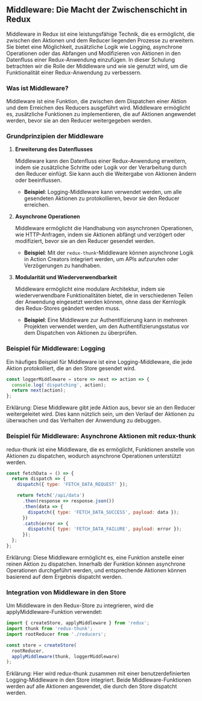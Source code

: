 ## Middleware: Die Macht der Zwischenschicht in Redux

Middleware in Redux ist eine leistungsfähige Technik, die es ermöglicht, die zwischen den Aktionen und dem Reducer liegenden Prozesse zu erweitern. Sie bietet eine Möglichkeit, zusätzliche Logik wie Logging, asynchrone Operationen oder das Abfangen und Modifizieren von Aktionen in den Datenfluss einer Redux-Anwendung einzufügen. In dieser Schulung betrachten wir die Rolle der Middleware und wie sie genutzt wird, um die Funktionalität einer Redux-Anwendung zu verbessern.

### Was ist Middleware?

Middleware ist eine Funktion, die zwischen dem Dispatchen einer Aktion und dem Erreichen des Reducers ausgeführt wird. Middleware ermöglicht es, zusätzliche Funktionen zu implementieren, die auf Aktionen angewendet werden, bevor sie an den Reducer weitergegeben werden.

### Grundprinzipien der Middleware

1. **Erweiterung des Datenflusses**

   Middleware kann den Datenfluss einer Redux-Anwendung erweitern, indem sie zusätzliche Schritte oder Logik vor der Verarbeitung durch den Reducer einfügt. Sie kann auch die Weitergabe von Aktionen ändern oder beeinflussen.

   - **Beispiel**: Logging-Middleware kann verwendet werden, um alle gesendeten Aktionen zu protokollieren, bevor sie den Reducer erreichen.

2. **Asynchrone Operationen**

   Middleware ermöglicht die Handhabung von asynchronen Operationen, wie HTTP-Anfragen, indem sie Aktionen abfängt und verzögert oder modifiziert, bevor sie an den Reducer gesendet werden.

   - **Beispiel**: Mit der `redux-thunk`-Middleware können asynchrone Logik in Action Creators integriert werden, um APIs aufzurufen oder Verzögerungen zu handhaben.

3. **Modularität und Wiederverwendbarkeit**

   Middleware ermöglicht eine modulare Architektur, indem sie wiederverwendbare Funktionalitäten bietet, die in verschiedenen Teilen der Anwendung eingesetzt werden können, ohne dass der Kernlogik des Redux-Stores geändert werden muss.

   - **Beispiel**: Eine Middleware zur Authentifizierung kann in mehreren Projekten verwendet werden, um den Authentifizierungsstatus vor dem Dispatchen von Aktionen zu überprüfen.

### Beispiel für Middleware: Logging

Ein häufiges Beispiel für Middleware ist eine Logging-Middleware, die jede Aktion protokolliert, die an den Store gesendet wird.

```javascript
const loggerMiddleware = store => next => action => {
  console.log('dispatching', action);
  return next(action);
};
```

Erklärung: Diese Middleware gibt jede Aktion aus, bevor sie an den Reducer weitergeleitet wird. Dies kann nützlich sein, um den Verlauf der Aktionen zu überwachen und das Verhalten der Anwendung zu debuggen.

### Beispiel für Middleware: Asynchrone Aktionen mit redux-thunk
redux-thunk ist eine Middleware, die es ermöglicht, Funktionen anstelle von Aktionen zu dispatchen, wodurch asynchrone Operationen unterstützt werden.


```javascript
const fetchData = () => {
  return dispatch => {
    dispatch({ type: 'FETCH_DATA_REQUEST' });

    return fetch('/api/data')
      .then(response => response.json())
      .then(data => {
        dispatch({ type: 'FETCH_DATA_SUCCESS', payload: data });
      })
      .catch(error => {
        dispatch({ type: 'FETCH_DATA_FAILURE', payload: error });
      });
  };
};

```

Erklärung: Diese Middleware ermöglicht es, eine Funktion anstelle einer reinen Aktion zu dispatchen. Innerhalb der Funktion können asynchrone Operationen durchgeführt werden, und entsprechende Aktionen können basierend auf dem Ergebnis dispatcht werden.

### Integration von Middleware in den Store
Um Middleware in den Redux-Store zu integrieren, wird die applyMiddleware-Funktion verwendet:

```javascript
import { createStore, applyMiddleware } from 'redux';
import thunk from 'redux-thunk';
import rootReducer from './reducers';

const store = createStore(
  rootReducer,
  applyMiddleware(thunk, loggerMiddleware)
);

```
Erklärung: Hier wird redux-thunk zusammen mit einer benutzerdefinierten Logging-Middleware in den Store integriert. Beide Middleware-Funktionen werden auf alle Aktionen angewendet, die durch den Store dispatcht werden.
